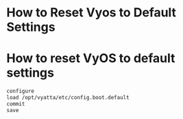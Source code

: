 # How to Reset Vyos to Default Settings

# How to reset VyOS to default settings

```bash
configure
load /opt/vyatta/etc/config.boot.default
commit
save
```




